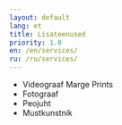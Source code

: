 ```yaml
---
layout: default
lang: et
title: Lisateenused
priority: 1.0
en: /en/services/
ru: /ru/services/
---
```


* Videograaf Marge Prints
* Fotograaf
* Peojuht
* Mustkunstnik
